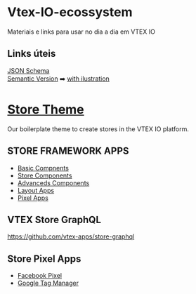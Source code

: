 # Vtex-IO-ecossystem

Materiais e links para usar no dia a dia em VTEX IO

## Links úteis 
[JSON Schema](https://json-schema.org/) <br>
[Semantic Version](https://semver.org/lang/pt-BR/) ➡️ [with ilustration](https://medium.com/fiverr-engineering/major-minor-patch-a5298e2e1798)

# [Store Theme](https://github.com/vtex-apps/store-theme)
Our boilerplate theme to create stores in the VTEX IO platform.

## STORE FRAMEWORK APPS
- [Basic Compnents](https://github.com/vtex-apps/store-header/blob/master/docs/README.md)
- [Store Components](https://developers.vtex.com/vtex-developer-docs/docs/store-components)
- [Advanceds Components](https://developers.vtex.com/vtex-developer-docs/docs/advanced-components)
- [Layout Apps](https://developers.vtex.com/vtex-developer-docs/docs/layout-apps)
- [Pixel Apps](https://developers.vtex.com/vtex-developer-docs/docs/pixel-apps)

## VTEX Store GraphQL

https://github.com/vtex-apps/store-graphql

## Store Pixel Apps
- [Facebook Pixel](https://github.com/vtex-apps/google-tag-manager/blob/master/docs/README.md)
- [Google Tag Manager](https://github.com/vtex-apps/facebook-pixel/blob/master/docs/README.md)


